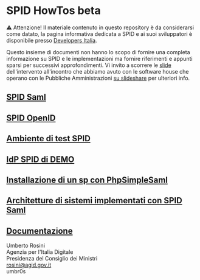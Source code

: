 SPID HowTos beta
================

⚠️ Attenzione! Il materiale contenuto in questo repository è da considerarsi come datato, la pagina informativa dedicata a SPID e ai suoi sviluppatori è disponibile presso [Developers Italia](https://developers.italia.it/it/spid/).

Questo insieme di documenti non hanno lo scopo di fornire una completa informazione su SPID e le implementazioni ma fornire riferimenti e appunti sparsi per successivi approfondimenti.
Vi invito a scorrere le [slide](https://www.slideshare.net/TeamDigitale/integrazione-e-uso-di-spid-allinterno-di-unapplicazione-web-valerio-paolini-technical-project-manager-del-team-per-la-trasformazione-digitale-umberto-rosini-it-e-software-architect-dellagenzia-per-litalia-digitale-agid) dell'intervento all'incontro che abbiamo avuto con le software house che operano con le Pubbliche Amministrazioni [su slideshare](https://www.slideshare.net/TeamDigitale/integrazione-e-uso-di-spid-allinterno-di-unapplicazione-web-valerio-paolini-technical-project-manager-del-team-per-la-trasformazione-digitale-umberto-rosini-it-e-software-architect-dellagenzia-per-litalia-digitale-agid) per ulteriori info.


[SPID Saml](https://github.com/italia/spid-docs/blob/master/pages/spid-saml.md)
-------------------

[SPID OpenID](https://docs.italia.it/AgID/documenti-in-consultazione/lg-openidconnect-spid-docs/it/bozza/index.html)
-------------------

[Ambiente di test SPID](https://github.com/italia/spid-saml-check)
-----------------------

[IdP SPID di DEMO](https://github.com/italia/spid-testenv2)
-----------------------

[Installazione di un sp con PhpSimpleSaml](https://github.com/italia/spid-php)
----------------------------------------

[Architetture di sistemi implementati con SPID Saml](https://github.com/italia/spid-docs/blob/master/pages/spid-saml-architetture-sistemi.md)
----------------------------------------------------

[Documentazione](https://github.com/italia/spid-docs/blob/master/pages/documentazione-e-utilita.md)
--------------

Umberto Rosini<br>
Agenzia per l'Italia Digitale<br>
Presidenza del Consiglio dei Ministri<br>
rosini@agid.gov.it<br>
umbr0s<br>
